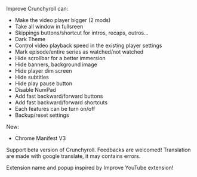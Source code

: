 Improve Crunchyroll can:
 - Make the video player bigger (2 mods)
 - Take all window in fullsreen
 - Skippings buttons/shortcut for intros, recaps, outros...
 - Dark Theme
 - Control video playback speed in the existing player settings
 - Mark episode/entire series as watched/not watched
 - Hide scrollbar for a better immersion
 - Hide banners, background image
 - Hide player dim screen
 - Hide subtitles
 - Hide play pause button
 - Disable NumPad
 - Add fast backward/forward buttons
 - Add fast backward/forward shortcuts
 - Each features can be turn on/off
 - Backup/reset settings

New:
 - Chrome Manifest V3

Support beta version of Crunchyroll.
Feedbacks are welcomed!
Translation are made with google translate, it may contains errors.

Extension name and popup inspired by Improve YouTube extension!
